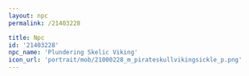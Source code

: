 ```yaml
---
layout: npc
permalink: /21403228

title: Npc
id: '21403228'
npc_name: 'Plundering Skelic Viking'
icon_url: 'portrait/mob/21000228_m_pirateskullvikingsickle_p.png'
---
```

